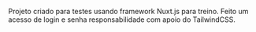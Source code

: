 Projeto criado para testes usando framework Nuxt.js para treino. 
Feito um acesso de login e senha 
responsabilidade com apoio do TailwindCSS.
